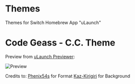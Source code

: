 # Themes
Themes for Switch Homebrew App "uLaunch"

# Code Geass - C.C. Theme
Preview from [uLaunch Previewer](https://github.com/IcosaSwitch/uLaunch-Previewer):

![Preview](https://imgur.com/OnVr4df.jpg)

Credits to: 
[Phenix54s](https://www.reddit.com/user/Phenix54s) for Format
[Kaz-Kirigiri](https://www.deviantart.com/kaz-kirigiri/art/Code-Geass-C-C-Wallpaper-645700520) for Background

